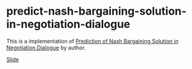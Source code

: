 # predict-nash-bargaining-solution-in-negotiation-dialogue
This is a implementation of [Prediction of Nash Bargaining Solution in Negotiation Dialogue](https://link.springer.com/chapter/10.1007/978-3-319-97304-3_60) by author.

[Slide](https://www.slideshare.net/slideshow/embed_code/key/bEePiwHewXsEt)
